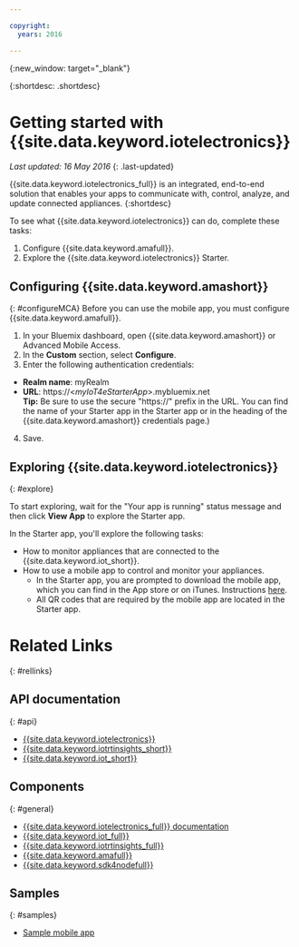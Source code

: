 ```yaml
---

copyright:
  years: 2016

---
```


{:new_window: target="_blank"}

{:shortdesc: .shortdesc}



# Getting started with {{site.data.keyword.iotelectronics}}
*Last updated: 16 May 2016*
{: .last-updated}

{{site.data.keyword.iotelectronics_full}} is an integrated, end-to-end solution that enables your apps to communicate with, control, analyze, and update connected appliances.
{:shortdesc}

To see what {{site.data.keyword.iotelectronics}} can do, complete these tasks:

1. Configure {{site.data.keyword.amafull}}.
2. Explore the {{site.data.keyword.iotelectronics}} Starter.

## Configuring {{site.data.keyword.amashort}}
{: #configureMCA}
Before you can use the mobile app, you must configure {{site.data.keyword.amafull}}.
1. In your Bluemix dashboard, open {{site.data.keyword.amashort}} or Advanced Mobile Access.
2. In the **Custom** section, select **Configure**.
3. Enter the following authentication credentials:
  - **Realm name**: myRealm
  - **URL**: https://<*myIoT4eStarterApp*>.mybluemix.net  
  **Tip:** Be sure to use the secure "https://" prefix in the URL. You can find the name of your Starter app in the Starter app or in the heading of the {{site.data.keyword.amashort}} credentials page.)  
4. Save.

## Exploring {{site.data.keyword.iotelectronics}}
{: #explore}

To start exploring, wait for the "Your app is running" status message and then click **View App** to explore the Starter app.

In the Starter app, you'll explore the following tasks:
- How to monitor appliances that are connected to the {{site.data.keyword.iot_short}}.
- How to use a mobile app to control and monitor your appliances.
  - In the Starter app, you are prompted to download the mobile app, which you can find in the App store or on iTunes. Instructions [here](iotelectronics_overview.html#iotforelectronics_getmobileapp).  
  - All QR codes that are required by the mobile app are located in the Starter app.  

# Related Links
{: #rellinks}
## API documentation
{: #api}
* [{{site.data.keyword.iotelectronics}}](http://ibmiotforelectronics.mybluemix.net/public/iot4eregistrationapi.html)
* [{{site.data.keyword.iotrtinsights_short}}](https://iotrti-prod.mam.ibmserviceengage.com/apidoc/)  
* [{{site.data.keyword.iot_short}}](https://developer.ibm.com/iotfoundation/recipes/api-documentation/)


## Components
{: #general}

* [{{site.data.keyword.iotelectronics_full}} documentation](iotelectronics_overview.html)
* [{{site.data.keyword.iot_full}}](https://new-console.ng.bluemix.net/docs/services/IoT/index.html)
* [{{site.data.keyword.iotrtinsights_full}}](https://new-console.ng.bluemix.net/docs/services/iotrtinsights/iotrtinsights_overview.html)
* [{{site.data.keyword.amafull}}](https://new-console.ng.bluemix.net/docs/services/mobileaccess/overview.html)
* [{{site.data.keyword.sdk4nodefull}}](https://new-console.ng.bluemix.net/docs/runtimes/nodejs/index.html#nodejs_runtime)

## Samples
{: #samples}
* [Sample mobile app](https://new-console.ng.bluemix.net/docs/starters/IotElectronics/iotelectronics_overview.html#iotforelectronics_getmobileapp)
